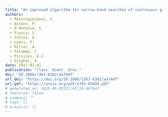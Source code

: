 ```yaml
---
title: "An improved algorithm for narrow-band searches of continuous gravitational waves"
authors:
  - Mastrogiovanni, S.
  - Astone, P.
  - D'Antonio, S.
  - Frasca, S.
  - Intini, G.
  - Leaci, P.
  - Miller, A.
  - Palomba, C.
  - Piccinni, O.J.
  - Singhal, A.
date: 2017-01-01
publication: "Class. Quant. Grav."
doi: "10.1088/1361-6382/aa744f"
url_doi: "https://doi.org/10.1088/1361-6382/aa744f"
url_pdf: "https://arxiv.org/pdf/1703.03493.pdf"
# generated_on: 2025-06-02T22:45:59.887643
# featured: false
# summary: ""
# tags: []
# projects: []
---
```

